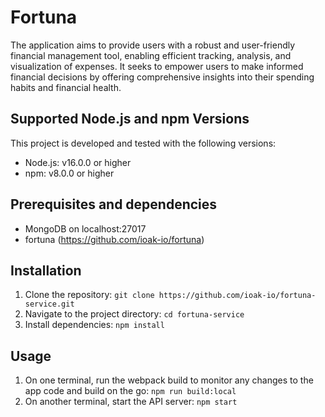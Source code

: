 # Fortuna

The application aims to provide users with a robust and user-friendly financial management tool, enabling efficient tracking, analysis, and visualization of expenses. It seeks to empower users to make informed financial decisions by offering comprehensive insights into their spending habits and financial health.

## Supported Node.js and npm Versions

This project is developed and tested with the following versions:

- Node.js: v16.0.0 or higher
- npm: v8.0.0 or higher

## Prerequisites and dependencies
- MongoDB on localhost:27017
- fortuna (https://github.com/ioak-io/fortuna)

## Installation

1. Clone the repository: `git clone https://github.com/ioak-io/fortuna-service.git`
2. Navigate to the project directory: `cd fortuna-service`
3. Install dependencies: `npm install`

## Usage

1. On one terminal, run the webpack build to monitor any changes to the app code and build on the go: `npm run build:local`
2. On another terminal, start the API server: `npm start`

